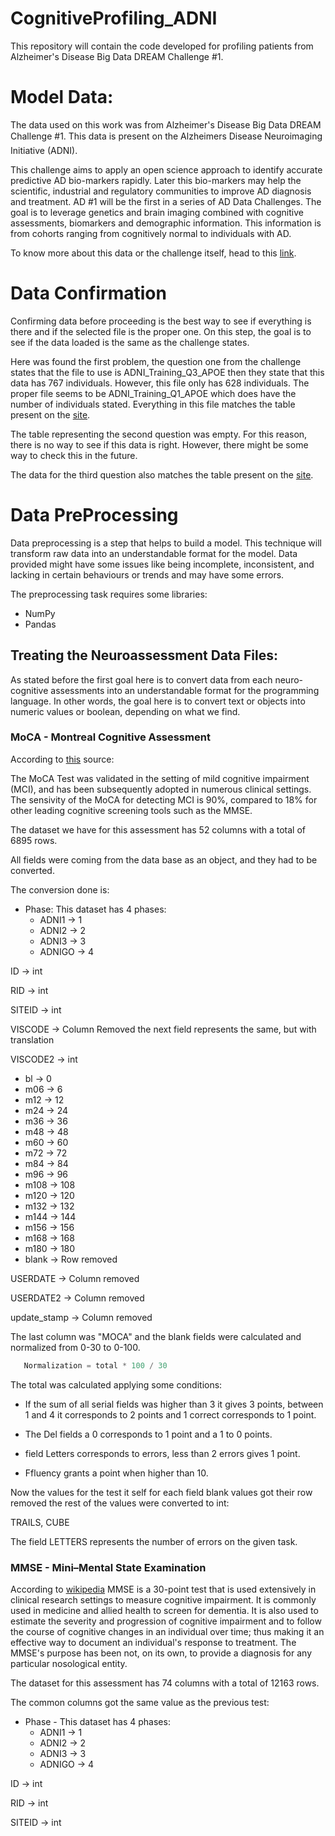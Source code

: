 # CognitiveProfiling_ADNI
This repository will contain the code developed for profiling patients from Alzheimer's Disease Big Data DREAM Challenge #1. 


# Model Data:
The data used on this work was from Alzheimer's Disease Big Data DREAM Challenge #1. This data is present on the Alzheimers Disease Neuroimaging Initiative (ADNI).

This challenge aims to apply an open science approach to identify accurate predictive AD bio-markers rapidly. Later this bio-markers may help the scientific, industrial and regulatory communities to improve AD diagnosis and treatment. AD #1 will be the first in a series of AD Data Challenges. The goal is to leverage genetics and brain imaging combined with cognitive assessments, biomarkers and demographic information.  This information is from cohorts ranging from cognitively normal to individuals with AD.

To know more about this data or the challenge itself, head to this [link](https://www.synapse.org/#!Synapse:syn2290704/wiki/60828).

# Data Confirmation
Confirming data before proceeding is the best way to see if everything is there and if the selected file is the proper one. On this step, the goal is to see if the data loaded is the same as the challenge states. 

Here was found the first problem, the question one from the challenge states that the file to use is ADNI_Training_Q3_APOE then they state that this data has 767 individuals. However, this file only has 628 individuals.  The proper file seems to be ADNI_Training_Q1_APOE which does have the number of individuals stated. Everything in this file matches the table present on the [site](https://www.synapse.org/#!Synapse:syn2290704/wiki/64710).

The table representing the second question was empty. For this reason, there is no way to see if this data is right. However, there might be some way to check this in the future. 

The data for the third question also matches the table present on the [site](https://www.synapse.org/#!Synapse:syn2290704/wiki/64710).

# Data PreProcessing
Data preprocessing is a step that helps to build a model. This technique will transform raw data into an understandable format for the model. Data provided might have some issues like being incomplete, inconsistent, and lacking in certain behaviours or trends and may have some errors. 

The preprocessing task requires some libraries:
- NumPy
- Pandas


## Treating the Neuroassessment Data Files:
As stated before the first goal here is to convert data from each neuro-cognitive assessments into an understandable format for the programming language. In other words, the goal here is to convert text or objects into numeric values or boolean, depending on what we find. 

### MoCA - Montreal Cognitive Assessment
According to [this](https://www.mocatest.org/the-moca-test/) source:

The MoCA Test was validated in the setting of mild cognitive impairment (MCI), and has been subsequently adopted in numerous clinical settings. The sensivity of the MoCA for detecting MCI is 90%, compared to 18% for other leading cognitive screening tools such as the MMSE.

The dataset we have for this assessment has 52 columns with a total of 6895 rows. 

All fields were coming from the data base as an object, and they had to be converted. 

The conversion done is:
* Phase: This dataset has 4 phases:
    * ADNI1  -> 1
    * ADNI2  -> 2
    * ADNI3  -> 3
    * ADNIGO -> 4


ID       -> int

RID      -> int

SITEID   -> int

VISCODE  -> Column Removed the next field represents the same, but with translation

VISCODE2 -> int
 * bl    ->  0
 * m06   ->  6
 * m12   ->  12
 * m24   ->  24
 * m36   ->  36
 * m48   ->  48
 * m60   ->  60
 * m72   ->  72
 * m84   ->  84
 * m96   ->  96
 * m108  ->  108
 * m120  ->  120
 * m132  ->  132
 * m144  ->  144
 * m156  ->  156
 * m168  ->  168
 * m180  ->  180
 * blank ->  Row removed

USERDATE  -> Column removed 

USERDATE2 -> Column removed

update_stamp -> Column removed

The last column was "MOCA" and the blank fields were calculated and normalized from 0-30 to 0-100. 
 ```Python
    Normalization = total * 100 / 30 
 ```

The total was calculated applying some conditions: 
 * If the sum of all serial fields was higher than 3 it gives 3 points, between 1 and 4 it corresponds to 2 points and 1 correct corresponds to 1 point. 

 * The Del fields a 0 corresponds to 1 point and a 1 to 0 points.
 * field Letters corresponds to errors, less than 2 errors gives 1 point.
 * Ffluency grants a point when higher than 10.


Now the values for the test it self for each field blank values got their row removed the rest of the values were converted to int:

TRAILS, CUBE

The field LETTERS represents the number of errors on the given task.

### MMSE - Mini–Mental State Examination

According to [wikipedia](https://en.wikipedia.org/wiki/Mini%E2%80%93Mental_State_Examination)
MMSE is a 30-point test that is used extensively in clinical research settings to measure cognitive impairment. It is commonly used in medicine and allied health to screen for dementia. It is also used to estimate the severity and progression of cognitive impairment and to follow the course of cognitive changes in an individual over time; thus making it an effective way to document an individual's response to treatment. The MMSE's purpose has been not, on its own, to provide a diagnosis for any particular nosological entity.

The dataset for this assessment has 74 columns with a total of 12163 rows.

The common columns got the same value as the previous test:

* Phase - This dataset has 4 phases:
    * ADNI1  -> 1
    * ADNI2  -> 2
    * ADNI3  -> 3
    * ADNIGO -> 4


ID       -> int

RID      -> int

SITEID   -> int